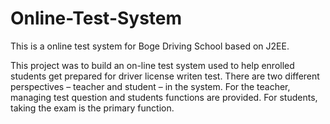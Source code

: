 Online-Test-System
==================

This is a online test system for Boge Driving School based on J2EE.


This project was to build an on-line test system used to help enrolled students get prepared for driver license writen test. There are two different perspectives – teacher and student – in the system. 
For the teacher, managing test question and students functions are provided. For students, taking the exam is the primary function.

